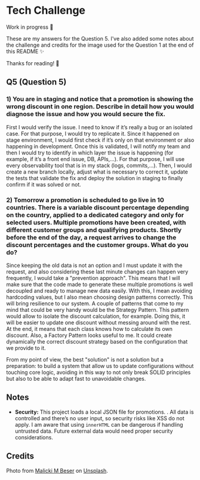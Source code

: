 # Tech Challenge
Work in progress 🚧

These are my answers for the Question 5. I've also added some notes about the challenge and credits for the image used for the Question 1 at the end of this README ✨

Thanks for reading! 🌸

## Q5 (Question 5)

### 1) You are in staging and notice that a promotion is showing the wrong discount in one region. Describe in detail how you would diagnose the issue and how you would secure the fix.

First I would verify the issue. I need to know if it’s really a bug or an isolated case. For that purpose, I would try to replicate it. Since it happened on stage environment, I would first check if it’s only on that environment or also happening in development. Once this is validated, I will notify my team and then I would try to identify in which layer the issue is happening (for example, if it’s a front end issue, DB, APIs,…). For that purpose, I will use every observability tool that is in my stack (logs, commits,…). Then, I would create a new branch locally, adjust what is necessary to correct it, update the tests that validate the fix and deploy the solution in staging to finally confirm if it was solved or not.

### 2) Tomorrow a promotion is scheduled to go live in 10 countries. There is a variable discount percentage depending on the country, applied to a dedicated category and only for selected users. Multiple promotions have been created, with different customer groups and qualifying products. Shortly before the end of the day, a request arrives to change the discount percentages and the customer groups. What do you do?

Since keeping the old data is not an option and I must update it with the request, and also considering these last minute changes can happen very frequently, I would take a "prevention approach". This means that I will make sure that the code made to generate these multiple promotions is well decoupled and ready to manage new data easily. With this, I mean avoiding hardcoding values, but I also mean choosing design patterns correctly. This will bring resilience to our system. A couple of patterns that come to my mind that could be very handy would be the Strategy Pattern. This pattern would allow to isolate the discount calculation, for example. Doing this, it will be easier to update one discount without messing around with the rest. At the end, it means that each class knows how to calculate its own discount. Also, a Factory Pattern looks useful to me. It could create dynamically the correct discount strategy based on the configuration that we provide to it.

From my point of view, the best "solution" is not a solution but a preparation: to build a system that allow us to update configurations without touching core logic, avoiding in this way to not only break SOLID principles but also to be able to adapt fast to unavoidable changes.


## Notes

- **Security:** This project loads a local JSON file for promotions. . All data is controlled and there’s no user input, so security risks like XSS do not apply. I am aware that using `innerHTML` can be dangerous if handling untrusted data. Future external data would need proper security considerations.  


## Credits

Photo from [Malicki M Beser](https://unsplash.com/es/@themalicki?utm_content=creditCopyText&utm_medium=referral&utm_source=unsplash) on [Unsplash](https://unsplash.com/es/fotos/hombre-con-chaqueta-de-traje-negro-PKMvkg7vnUo?utm_content=creditCopyText&utm_medium=referral&utm_source=unsplash).
